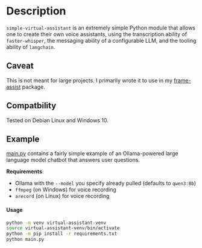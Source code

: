 # Description
`simple-virtual-assistant` is an extremely simple Python module that allows one to create their own voice assistants, using the transcription ability of `faster-whisper`, the messaging ability of a configurable LLM, and the tooling ability of `langchain`.

## Caveat

This is not meant for large projects. I primarily wrote it to use in my [frame-assist](https://github.com/atmaranto/frame-assist) package.

## Compatbility

Tested on Debian Linux and Windows 10.

## Example

[main.py](main.py) contains a fairly simple example of an Ollama-powered large language model chatbot that answers user questions.

**Requirements**:
- Ollama with the `--model` you specify already pulled (defaults to `qwen3:8b`)
- `ffmpeg` (on Windows) for voice recording
- `arecord` (on Linux) for voice recording

#### Usage

```bash
python -m venv virtual-assistant-venv
source virtual-assistant-venv/bin/activate 
python -m pip install -r requirements.txt
python main.py
```
